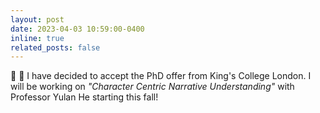 ```yaml
---
layout: post
date: 2023-04-03 10:59:00-0400
inline: true
related_posts: false
---
```


:tada: :tada: I have decided to accept the PhD offer from King's College London. I will be working on _"Character Centric Narrative Understanding"_ with Professor Yulan He starting this fall!
